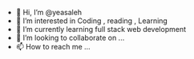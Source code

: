 - 👋 Hi, I’m @yeasaleh
- 👀 I’m interested in Coding , reading , Learning
- 🌱 I’m currently learning full stack web development
- 💞️ I’m looking to collaborate on ...
- 📫 How to reach me ...

<!---
yeasaleh2002/yeasaleh2002 is a ✨ special ✨ repository because its `README.md` (this file) appears on your GitHub profile.
You can click the Preview link to take a look at your changes.
--->
